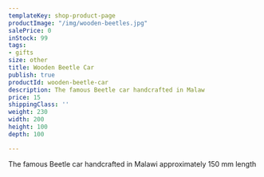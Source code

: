 ```yaml
---
templateKey: shop-product-page
productImage: "/img/wooden-beetles.jpg"
salePrice: 0
inStock: 99
tags:
- gifts
size: other
title: Wooden Beetle Car
publish: true
productId: wooden-beetle-car
description: The famous Beetle car handcrafted in Malaw
price: 15
shippingClass: ''
weight: 230
width: 200
height: 100
depth: 100

---
```

The famous Beetle car handcrafted in Malawi approximately 150 mm length